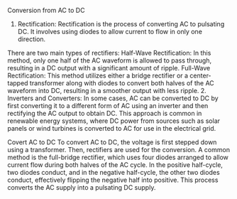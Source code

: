 Conversion from AC to DC
1. Rectification: Rectification is the process of converting AC to pulsating DC. It involves using diodes to allow current to flow in only one direction.

There are two main types of rectifiers:
Half-Wave Rectification: In this method, only one half of the AC waveform is allowed to pass through, resulting in a DC output with a significant amount of ripple.
Full-Wave Rectification: This method utilizes either a bridge rectifier or a center-tapped transformer along with diodes to convert both halves of the AC waveform into DC, resulting in a smoother output with less ripple.
2. Inverters and Converters: In some cases, AC can be converted to DC by first converting it to a different form of AC using an inverter and then rectifying the AC output to obtain DC. This approach is common in renewable energy systems, where DC power from sources such as solar panels or wind turbines is converted to AC for use in the electrical grid.

Covert AC to DC
To convert AC to DC, the voltage is first stepped down using a transformer. Then, rectifiers are used for the conversion. A common method is the full-bridge rectifier, which uses four diodes arranged to allow current flow during both halves of the AC cycle. In the positive half-cycle, two diodes conduct, and in the negative half-cycle, the other two diodes conduct, effectively flipping the negative half into positive. This process converts the AC supply into a pulsating DC supply.

